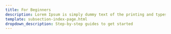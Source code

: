 ```yaml
---
title: For Beginners
description: Lorem Ipsum is simply dummy text of the printing and typesetting industry. Lorem Ipsum has been the industry's standard dummy text ever since the 1500s.
template: subsection-index-page.html
dropdown_description: Step-by-step guides to get started
---
```

